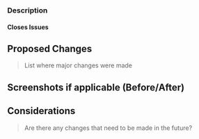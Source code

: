 ### Description

#### Closes Issues 

## Proposed Changes
> List where major changes were made
  
## Screenshots if applicable (Before/After)

## Considerations
> Are there any changes that need to be made in the future? 
